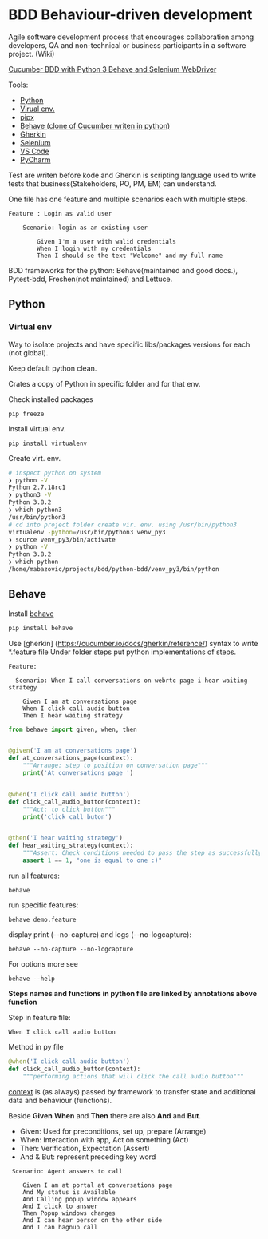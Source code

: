 # BDD Behaviour-driven development

Agile software development process that encourages collaboration among developers, QA and non-technical or business participants in a software project. (Wiki)

[Cucumber BDD with Python 3 Behave and Selenium WebDriver
](
https://www.udemy.com/course/bdd-testing-with-python/)


Tools:

- [Python](https://www.python.org/)
- [Virual env.](https://virtualenv.pypa.io/en/latest/installation.html)
- [pipx](https://github.com/pipxproject/pipx)
- [Behave (clone of Cucumber writen in python)](https://behave.readthedocs.io/en/latest/)
- [Gherkin](https://cucumber.io/docs/gherkin/reference/)
- [Selenium](https://www.selenium.dev/)
- [VS Code](https://code.visualstudio.com/)
- [PyCharm](https://www.jetbrains.com/pycharm/)

Test are writen before kode and Gherkin is scripting language used to write tests that business(Stakeholders, PO, PM, EM) can understand.

One file has one feature and multiple scenarios each with multiple steps.

```gherkin
Feature : Login as valid user

    Scenario: login as an existing user

        Given I'm a user with walid credentials
        When I login with my credentials
        Then I should se the text "Welcome" and my full name
```

BDD frameworks for the python: Behave(maintained and good docs.), Pytest-bdd, Freshen(not maintained) and Lettuce.

## Python

### Virtual env

Way to isolate projects and have specific libs/packages versions for each (not global).

Keep default python clean.

Crates a copy of Python in specific folder and for that env. 

Check installed packages

```pip freeze```

Install virtual env.

```pip install virtualenv```

Create virt. env. 

```bash
# inspect python on system
❯ python -V
Python 2.7.18rc1
❯ python3 -V
Python 3.8.2
❯ which python3
/usr/bin/python3
# cd into project folder create vir. env. using /usr/bin/python3
virtualenv -python=/usr/bin/python3 venv_py3
❯ source venv_py3/bin/activate
❯ python -V
Python 3.8.2
❯ which python
/home/mabazovic/projects/bdd/python-bdd/venv_py3/bin/python
```

## Behave

Install [behave](https://github.com/behave/behave)

```bash
pip install behave
```

Use [gherkin] (https://cucumber.io/docs/gherkin/reference/) syntax to write *.feature file
Under folder steps put python implementations of steps.

```gherkin
Feature:

  Scenario: When I call conversations on webrtc page i hear waiting strategy

    Given I am at conversations page
    When I click call audio button
    Then I hear waiting strategy

```
```python
from behave import given, when, then


@given('I am at conversations page')
def at_conversations_page(context):
    """Arrange: step to position on conversation page"""
    print('At conversations page ')


@when('I click call audio button')
def click_call_audio_button(context):
    """Act: to click button"""
    print('click call buton')


@then('I hear waiting strategy')
def hear_waiting_strategy(context):
    """Assert: Check conditions needed to pass the step as successfully"""
    assert 1 == 1, "one is equal to one :)"

```
 
run all features:
```shell script
behave
```
run specific features:
```shell script
behave demo.feature
```

display print (--no-capture) and logs (--no-logcapture):

```shell script
behave --no-capture --no-logcapture
```

For options more see

```shell
behave --help
```

**Steps names and functions in python file are linked by annotations above function**

Step in feature file:

```gherkin
When I click call audio button
```

Method in py file

```python
@when('I click call audio button')
def click_call_audio_button(context):
    """performing actions that will click the call audio button"""
```

[context](https://behave.readthedocs.io/en/latest/context_attributes.html) is (as always) passed by framework to transfer state and additional data and behaviour (functions).

Beside **Given** **When** and **Then** there are also **And** and **But**.

- Given: Used for preconditions, set up, prepare (Arrange)
- When: Interaction with app, Act on something (Act)
- Then: Verification, Expectation (Assert)
- And & But: represent preceding key word

```gherkin
 Scenario: Agent answers to call

    Given I am at portal at conversations page
    And My status is Available
    And Calling popup window appears
    And I click to answer
    Then Popup windows changes
    And I can hear person on the other side
    And I can hagnup call
```
